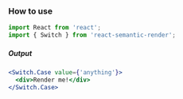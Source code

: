 
### How to use

```jsx static
import React from 'react';
import { Switch } from 'react-semantic-render';
```

##### Output

```jsx
<Switch.Case value={'anything'}>
  <div>Render me!</div>
</Switch.Case>
```